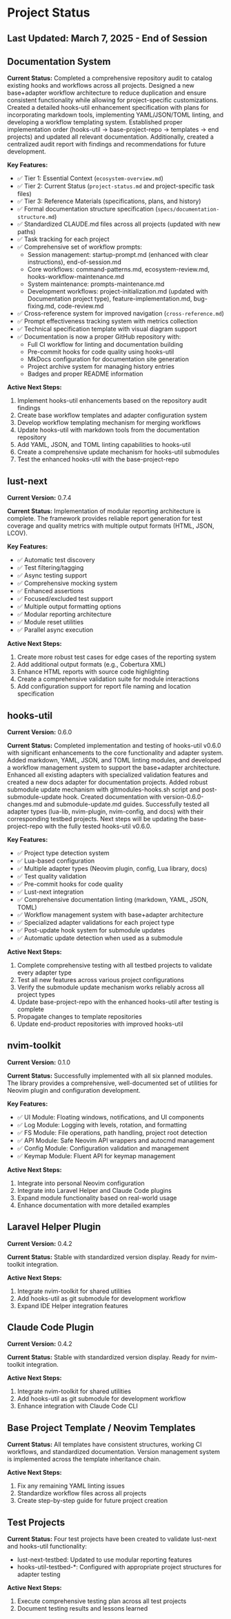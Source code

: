 
# Project Status

## Last Updated: March 7, 2025 - End of Session

## Documentation System

**Current Status:**
Completed a comprehensive repository audit to catalog existing hooks and workflows across all projects. Designed a new base+adapter workflow architecture to reduce duplication and ensure consistent functionality while allowing for project-specific customizations. Created a detailed hooks-util enhancement specification with plans for incorporating markdown tools, implementing YAML/JSON/TOML linting, and developing a workflow templating system. Established proper implementation order (hooks-util → base-project-repo → templates → end projects) and updated all relevant documentation. Additionally, created a centralized audit report with findings and recommendations for future development.

**Key Features:**

- ✅ Tier 1: Essential Context (`ecosystem-overview.md`)
- ✅ Tier 2: Current Status (`project-status.md` and project-specific task files)
- ✅ Tier 3: Reference Materials (specifications, plans, and history)
- ✅ Formal documentation structure specification (`specs/documentation-structure.md`)
- ✅ Standardized CLAUDE.md files across all projects (updated with new paths)
- ✅ Task tracking for each project
- ✅ Comprehensive set of workflow prompts:
  - Session management: startup-prompt.md (enhanced with clear instructions), end-of-session.md
  - Core workflows: command-patterns.md, ecosystem-review.md, hooks-workflow-maintenance.md
  - System maintenance: prompts-maintenance.md
  - Development workflows: project-initialization.md (updated with Documentation project type), feature-implementation.md, bug-fixing.md, code-review.md
- ✅ Cross-reference system for improved navigation (`cross-reference.md`)
- ✅ Prompt effectiveness tracking system with metrics collection
- ✅ Technical specification template with visual diagram support
- ✅ Documentation is now a proper GitHub repository with:
  - Full CI workflow for linting and documentation building
  - Pre-commit hooks for code quality using hooks-util
  - MkDocs configuration for documentation site generation
  - Project archive system for managing history entries
  - Badges and proper README information

**Active Next Steps:**

1. Implement hooks-util enhancements based on the repository audit findings
2. Create base workflow templates and adapter configuration system
3. Develop workflow templating mechanism for merging workflows
4. Update hooks-util with markdown tools from the documentation repository
5. Add YAML, JSON, and TOML linting capabilities to hooks-util
6. Create a comprehensive update mechanism for hooks-util submodules
7. Test the enhanced hooks-util with the base-project-repo

## lust-next

**Current Version:** 0.7.4

**Current Status:**
Implementation of modular reporting architecture is complete. The framework provides reliable report generation for test coverage and quality metrics with multiple output formats (HTML, JSON, LCOV).

**Key Features:**

- ✅ Automatic test discovery
- ✅ Test filtering/tagging
- ✅ Async testing support
- ✅ Comprehensive mocking system
- ✅ Enhanced assertions
- ✅ Focused/excluded test support
- ✅ Multiple output formatting options
- ✅ Modular reporting architecture
- ✅ Module reset utilities
- ✅ Parallel async execution

**Active Next Steps:**

1. Create more robust test cases for edge cases of the reporting system
2. Add additional output formats (e.g., Cobertura XML)
3. Enhance HTML reports with source code highlighting
4. Create a comprehensive validation suite for module interactions
5. Add configuration support for report file naming and location specification

## hooks-util

**Current Version:** 0.6.0

**Current Status:**
Completed implementation and testing of hooks-util v0.6.0 with significant enhancements to the core functionality and adapter system. Added markdown, YAML, JSON, and TOML linting modules, and developed a workflow management system to support the base+adapter architecture. Enhanced all existing adapters with specialized validation features and created a new docs adapter for documentation projects. Added robust submodule update mechanism with gitmodules-hooks.sh script and post-submodule-update hook. Created documentation with version-0.6.0-changes.md and submodule-update.md guides. Successfully tested all adapter types (lua-lib, nvim-plugin, nvim-config, and docs) with their corresponding testbed projects. Next steps will be updating the base-project-repo with the fully tested hooks-util v0.6.0.

**Key Features:**

- ✅ Project type detection system
- ✅ Lua-based configuration
- ✅ Multiple adapter types (Neovim plugin, config, Lua library, docs)
- ✅ Test quality validation
- ✅ Pre-commit hooks for code quality
- ✅ Lust-next integration
- ✅ Comprehensive documentation linting (markdown, YAML, JSON, TOML)
- ✅ Workflow management system with base+adapter architecture
- ✅ Specialized adapter validations for each project type
- ✅ Post-update hook system for submodule updates
- ✅ Automatic update detection when used as a submodule

**Active Next Steps:**

1. Complete comprehensive testing with all testbed projects to validate every adapter type
2. Test all new features across various project configurations
3. Verify the submodule update mechanism works reliably across all project types
4. Update base-project-repo with the enhanced hooks-util after testing is complete
5. Propagate changes to template repositories
6. Update end-product repositories with improved hooks-util

## nvim-toolkit

**Current Version:** 0.1.0

**Current Status:**
Successfully implemented with all six planned modules. The library provides a comprehensive, well-documented set of utilities for Neovim plugin and configuration development.

**Key Features:**

- ✅ UI Module: Floating windows, notifications, and UI components
- ✅ Log Module: Logging with levels, rotation, and formatting
- ✅ FS Module: File operations, path handling, project root detection
- ✅ API Module: Safe Neovim API wrappers and autocmd management
- ✅ Config Module: Configuration validation and management
- ✅ Keymap Module: Fluent API for keymap management

**Active Next Steps:**

1. Integrate into personal Neovim configuration
2. Integrate into Laravel Helper and Claude Code plugins
3. Expand module functionality based on real-world usage
4. Enhance documentation with more detailed examples

## Laravel Helper Plugin

**Current Version:** 0.4.2

**Current Status:**
Stable with standardized version display. Ready for nvim-toolkit integration.

**Active Next Steps:**

1. Integrate nvim-toolkit for shared utilities
2. Add hooks-util as git submodule for development workflow
3. Expand IDE Helper integration features

## Claude Code Plugin

**Current Version:** 0.4.2

**Current Status:**
Stable with standardized version display. Ready for nvim-toolkit integration.

**Active Next Steps:**

1. Integrate nvim-toolkit for shared utilities
2. Add hooks-util as git submodule for development workflow
3. Enhance integration with Claude Code CLI

## Base Project Template / Neovim Templates

**Current Status:**
All templates have consistent structures, working CI workflows, and standardized documentation. Version management system is implemented across the template inheritance chain.

**Active Next Steps:**

1. Fix any remaining YAML linting issues
2. Standardize workflow files across all projects
3. Create step-by-step guide for future project creation

## Test Projects

**Current Status:**
Four test projects have been created to validate lust-next and hooks-util functionality:

- lust-next-testbed: Updated to use modular reporting features
- hooks-util-testbed-*: Configured with appropriate project structures for adapter testing

**Active Next Steps:**

1. Execute comprehensive testing plan across all test projects
2. Document testing results and lessons learned
